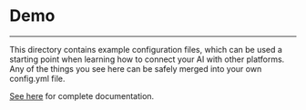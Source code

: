 # Demo
---

This directory contains example configuration files, which can be used a starting point when learning how to connect your AI with other platforms. Any of the things you see here can be safely merged into your own config.yml file.

[See here](https://studio.src.eco/nail/vtx/) for complete documentation.